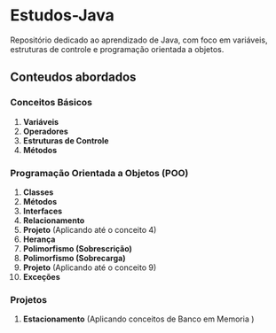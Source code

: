 # Estudos-Java
Repositório dedicado ao aprendizado de Java, com foco em variáveis, estruturas de controle e programação orientada a objetos.

## Conteudos abordados

### Conceitos Básicos
1. **Variáveis**
2. **Operadores**
3. **Estruturas de Controle**
4. **Métodos**

### Programação Orientada a Objetos (POO)
1. **Classes**
2. **Métodos**
3. **Interfaces**
4. **Relacionamento**
5. **Projeto** (Aplicando até o conceito 4)
6. **Herança**
7. **Polimorfismo (Sobrescrição)**
8. **Polimorfismo (Sobrecarga)**
9. **Projeto** (Aplicando até o conceito 9)
10. **Exceções**

### Projetos
1. **Estacionamento** (Aplicando conceitos de Banco em Memoria )